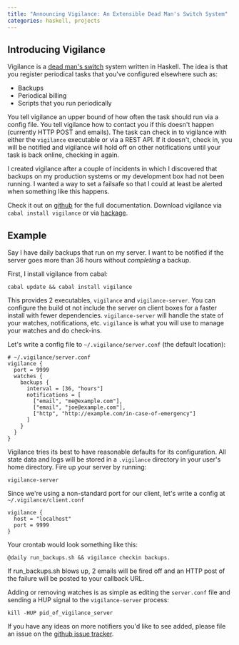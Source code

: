 ```yaml
---
title: "Announcing Vigilance: An Extensible Dead Man's Switch System"
categories: haskell, projects
---
```


## Introducing Vigilance

Vigilance is a
[dead man's switch](https://en.wikipedia.org/wiki/Dead_man%27s_switch) system
written in Haskell.  The idea is that you register periodical tasks that you've
configured elsewhere such as:

* Backups
* Periodical billing
* Scripts that you run periodically

You tell vigilance an upper bound of how often the task should run via a config
file. You tell vigilance how to contact you if this doesn't happen (currently
HTTP POST and emails). The task can check in to vigilance with either the
`vigilance` executable or via a REST API. If it doesn't, check in, you will be
notified and vigilance will hold off on other notifications until your task is
back online, checking in again.

I created vigilance after a couple of incidents in which I discovered that
backups on my production systems or my development box had not been running. I
wanted a way to set a failsafe so that I could at least be alerted when
something like this happens.

Check it out on [github](http://github.com/MichaelXavier/vigilance) for the
full documentation. Download vigilance via `cabal install vigilance` or via
[hackage](http://hackage.haskell.org/package/vigilance).

## Example

Say I have daily backups that run on my server. I want to be notified if the
server goes more than 36 hours without *completing* a backup.

First, I install vigilance from cabal:

~~~
cabal update && cabal install vigilance
~~~

This provides 2 executables, `vigilance` and `vigilance-server`. You can
configure the build ot not include the server on client boxes for a faster
install with fewer dependencies. `vigilance-server` will handle the state of
your watches, notifications, etc. `vigilance` is what you will use to manage
your watches and do check-ins.

Let's write a config file to `~/.vigilance/server.conf` (the default location):

~~~{.conf}
# ~/.vigilance/server.conf
vigilance {
  port = 9999
  watches {
    backups {
      interval = [36, "hours"]
      notifications = [
        ["email", "me@example.com"],
        ["email", "joe@example.com"],
        ["http", "http://example.com/in-case-of-emergency"]
      ]
    }
  }
}
~~~

Vigilance tries its best to have reasonable defaults for its configuration. All
state data and logs will be stored in a `.vigilance` directory in your user's
home directory. Fire up your server by running:

~~~
vigilance-server
~~~

Since we're using a non-standard port for our client, let's write a config at
`~/.vigilance/client.conf`

~~~{.conf}
vigilance {
  host = "localhost"
  port = 9999
}
~~~

Your crontab would look something like this:

~~~
@daily run_backups.sh && vigilance checkin backups.
~~~

If run_backups.sh blows up, 2 emails will be fired off and an HTTP post of the
failure will be posted to your callback URL.

Adding or removing watches is as simple as editing the `server.conf` file and
sending a HUP signal to the `vigilance-server` process:

~~~
kill -HUP pid_of_vigilance_server
~~~

If you have any ideas on more notifiers you'd like to see added, please file an
issue on the 
[github issue tracker](http://github.com/MichaelXavier/vigilance/issues).
